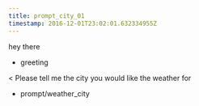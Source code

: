 ```yaml
---
title: prompt_city_01
timestamp: 2016-12-01T23:02:01.632334955Z
---
```


hey there
* greeting

< Please tell me the city you would like the weather for
* prompt/weather_city